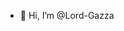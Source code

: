 - 👋 Hi, I’m @Lord-Gazza

<!---
Lord-Gazza/Lord-Gazza is a ✨ special ✨ repository because its `README.md` (this file) appears on your GitHub profile.
You can click the Preview link to take a look at your changes.
--->
